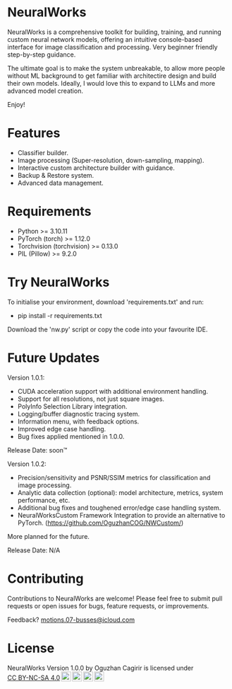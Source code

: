 # NeuralWorks
NeuralWorks is a comprehensive toolkit for building, training, and running custom neural network models, offering an intuitive console-based interface for image classification and processing. Very beginner friendly step-by-step guidance.

The ultimate goal is to make the system unbreakable, to allow more people without ML background to get familiar with architectire design and build their own models. Ideally, I would love this to expand to LLMs and more advanced model creation.

Enjoy!

# Features

- Classifier builder.
- Image processing (Super-resolution, down-sampling, mapping).
- Interactive custom architecture builder with guidance.
- Backup & Restore system.
- Advanced data management.

# Requirements

  - Python >= 3.10.11
  - PyTorch (torch) >= 1.12.0
  - Torchvision (torchvision) >= 0.13.0
  - PIL (Pillow) >= 9.2.0

# Try NeuralWorks
To initialise your environment, download 'requirements.txt' and run:

  - pip install -r requirements.txt

Download the 'nw.py' script or copy the code into your favourite IDE.

# Future Updates
Version 1.0.1:

- CUDA acceleration support with additional environment handling.
- Support for all resolutions, not just square images.
- PolyInfo Selection Library integration.
- Logging/buffer diagnostic tracing system.
- Information menu, with feedback options.
- Improved edge case handling.
- Bug fixes applied mentioned in 1.0.0.

Release Date: soon™

Version 1.0.2:

- Precision/sensitivity and PSNR/SSIM metrics for classification and image processing.
- Analytic data collection (optional): model architecture, metrics, system performance, etc.
- Additional bug fixes and toughened error/edge case handling system.
- NeuralWorksCustom Framework Integration to provide an alternative to PyTorch. (https://github.com/OguzhanCOG/NWCustom/)

More planned for the future.

Release Date: N/A

# Contributing
Contributions to NeuralWorks are welcome! Please feel free to submit pull requests or open issues for bugs, feature requests, or improvements.

Feedback? motions.07-busses@icloud.com

# License
<p xmlns:cc="http://creativecommons.org/ns#" xmlns:dct="http://purl.org/dc/terms/"><span property="dct:title">NeuralWorks Version 1.0.0</span> by <span property="cc:attributionName">Oguzhan Cagirir</span> is licensed under <a href="https://creativecommons.org/licenses/by-nc-sa/4.0/?ref=chooser-v1" target="_blank" rel="license noopener noreferrer" style="display:inline-block;">CC BY-NC-SA 4.0<img style="height:22px!important;margin-left:3px;vertical-align:text-bottom;" src="https://mirrors.creativecommons.org/presskit/icons/cc.svg?ref=chooser-v1" alt=""><img style="height:22px!important;margin-left:3px;vertical-align:text-bottom;" src="https://mirrors.creativecommons.org/presskit/icons/by.svg?ref=chooser-v1" alt=""><img style="height:22px!important;margin-left:3px;vertical-align:text-bottom;" src="https://mirrors.creativecommons.org/presskit/icons/nc.svg?ref=chooser-v1" alt=""><img style="height:22px!important;margin-left:3px;vertical-align:text-bottom;" src="https://mirrors.creativecommons.org/presskit/icons/sa.svg?ref=chooser-v1" alt=""></a></p>
